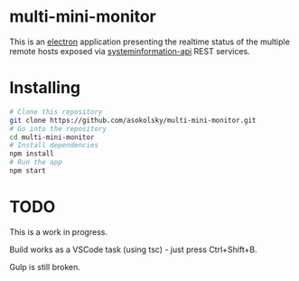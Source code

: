 # multi-mini-monitor

This is an [electron](https://electronjs.org) application presenting the realtime status of the multiple remote hosts exposed via [systeminformation-api](https://github.com/asokolsky/systeminformation-api) REST services.

# Installing

```bash
# Clone this repository
git clone https://github.com/asokolsky/multi-mini-monitor.git
# Go into the repository
cd multi-mini-monitor
# Install dependencies
npm install
# Run the app
npm start
```
# TODO

This is a work in progress.

Build works as a VSCode task (using tsc) - just press Ctrl+Shift+B.  

Gulp is still broken.

